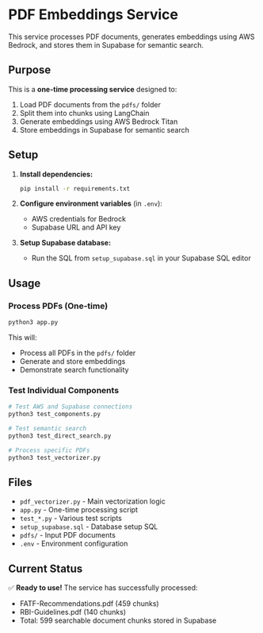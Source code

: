 # PDF Embeddings Service

This service processes PDF documents, generates embeddings using AWS Bedrock, and stores them in Supabase for semantic search.

## Purpose

This is a **one-time processing service** designed to:
1. Load PDF documents from the `pdfs/` folder
2. Split them into chunks using LangChain
3. Generate embeddings using AWS Bedrock Titan
4. Store embeddings in Supabase for semantic search

## Setup

1. **Install dependencies:**
   ```bash
   pip install -r requirements.txt
   ```

2. **Configure environment variables** (in `.env`):
   - AWS credentials for Bedrock
   - Supabase URL and API key

3. **Setup Supabase database:**
   - Run the SQL from `setup_supabase.sql` in your Supabase SQL editor

## Usage

### Process PDFs (One-time)
```bash
python3 app.py
```

This will:
- Process all PDFs in the `pdfs/` folder
- Generate and store embeddings
- Demonstrate search functionality

### Test Individual Components
```bash
# Test AWS and Supabase connections
python3 test_components.py

# Test semantic search
python3 test_direct_search.py

# Process specific PDFs
python3 test_vectorizer.py
```

## Files

- `pdf_vectorizer.py` - Main vectorization logic
- `app.py` - One-time processing script
- `test_*.py` - Various test scripts
- `setup_supabase.sql` - Database setup SQL
- `pdfs/` - Input PDF documents
- `.env` - Environment configuration

## Current Status

✅ **Ready to use!** The service has successfully processed:
- FATF-Recommendations.pdf (459 chunks)
- RBI-Guidelines.pdf (140 chunks)
- Total: 599 searchable document chunks stored in Supabase
